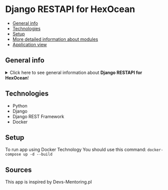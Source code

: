 # Django RESTAPI for HexOcean
* [General info](#general-info)
* [Technologies](#technologies)
* [Setup](#setup)
* [More detailed information about modules](#more-detailed-information-about-modules)
* [Application view](#application-view)

## General info
<details>
<summary>Click here to see general information about <b>Django RESTAPI for HexOcean</b>!</summary>
This project allows the upload of images for the built-in 3 types of users, i.e. Basic, Premium, Enterprise. Depending on the type of user, a particular user may upload image with different heights (200px, 400px or original size image).
</details>

## Technologies
<ul>
<li>Python</li>
<li>Django</li>
<li>Django REST Framework</li>
<li>Docker</li>
</ul>

## Setup
To run app using Docker Technology You should use this command:
```docker-compose up -d --build```

## Sources
This app is inspired by Devs-Mentoring.pl
